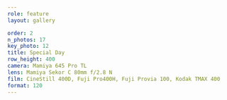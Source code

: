 ```yaml
---
role: feature
layout: gallery

order: 2
n_photos: 17
key_photo: 12
title: Special Day
row_height: 400
camera: Mamiya 645 Pro TL
lens: Mamiya Sekor C 80mm f/2.8 N
film: CineStill 400D, Fuji Pro400H, Fuji Provia 100, Kodak TMAX 400
format: 120
---
```

